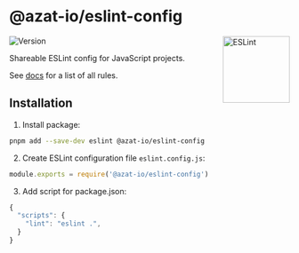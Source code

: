# @azat-io/eslint-config

<img src="https://user-images.githubusercontent.com/5698350/234571772-9e0cf164-d6bd-46fa-91d3-9c6f2a83932c.svg" alt="ESLint" align="right" width="120" height="120" />

![Version](https://img.shields.io/npm/v/@azat-io/eslint-config.svg?color=brightgreen)

Shareable ESLint config for JavaScript projects.

See [docs](./docs.md) for a list of all rules.

## Installation

1. Install package:

```sh
pnpm add --save-dev eslint @azat-io/eslint-config
```

2. Create ESLint configuration file `eslint.config.js`:

```js
module.exports = require('@azat-io/eslint-config')
```

3. Add script for package.json:

```js
{
  "scripts": {
    "lint": "eslint .",
  }
}
```
